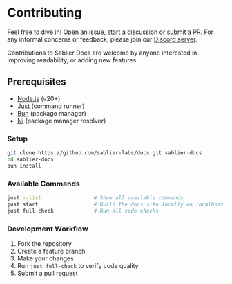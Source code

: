 # Contributing

Feel free to dive in! [Open](../../issues/new) an issue, [start](../../new/choose) a discussion or submit a PR. For any
informal concerns or feedback, please join our [Discord server](https://discord.gg/bSwRCwWRsT).

Contributions to Sablier Docs are welcome by anyone interested in improving readability, or adding new features.

## Prerequisites

- [Node.js](https://nodejs.org) (v20+)
- [Just](https://github.com/casey/just) (command runner)
- [Bun](https://bun.sh) (package manager)
- [Ni](https://github.com/antfu-collective/ni) (package manager resolver)

### Setup

```bash
git clone https://github.com/sablier-labs/docs.git sablier-docs
cd sablier-docs
bun install
```

### Available Commands

```bash
just --list                 # Show all available commands
just start                  # Build the docs site locally on localhost:3000
just full-check             # Run all code checks
```

### Development Workflow

1. Fork the repository
2. Create a feature branch
3. Make your changes
4. Run `just full-check` to verify code quality
5. Submit a pull request
